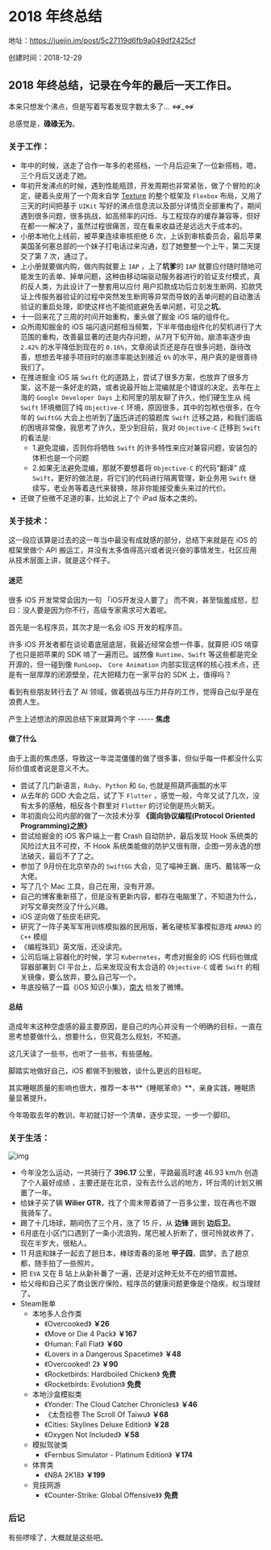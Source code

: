 # 2018 年终总结

地址：https://juejin.im/post/5c27119d6fb9a049df2425cf

创建时间：2018-12-29



## 2018 年终总结，记录在今年的最后一天工作日。

本来只想发个沸点，但是写着写着发现字数太多了... ⇎_⇎

总感觉是，**碌碌无为**。

### 关于工作：

- 年中的时候，送走了合作一年多的老搭档，一个月后迎来了一位新搭档，嗯，三个月后又送走了她。
- 年初开发沸点的时候，遇到性能瓶颈，开发周期也非常紧张，做了个冒险的决定，硬着头皮用了一个周末自学 [Texture](http://texturegroup.org/) 的整个框架及 `Flexbox` 布局，又用了三天的时间把基于 `UIKit` 写好的沸点信息流以及部分详情页全部重构了，期间遇到很多问题，很多挑战，如高频率的闪烁、与工程现存的缓存兼容等，但好在都一一解决了，虽然过程很痛苦，现在看来收益还是远远大于成本的。
- 小册本地化上线前，被苹果连续审核拒绝 6 次，上诉到审核委员会，最后苹果美国圣何塞总部的一个妹子打电话过来沟通，怼了她整整一个上午，第二天提交了第 7 次，通过了。
- 上小册就要做内购，做内购就要上 `IAP` ，上了**坑爹**的 `IAP` 就要应付随时随地可能发生的丢单、掉单问题，这种由移动端驱动服务器进行的验证支付模式，真的反人类，为此设计了一整套用以应付 用户扣款成功后立刻发生断网、扣款凭证上传服务器验证的过程中突然发生断网等异常而导致的丢单问题的自动激活验证的重启处理，即使这样也不能彻底避免丢单问题，可见之**坑**。
- 十一回来花了三周的时间开始重构，重头做了掘金 iOS 端的组件化。
- 众所周知掘金的 iOS 端闪退问题相当频繁，下半年借由组件化的契机进行了大范围的重构，改善最显著的还是内存问题，从7月下旬开始，崩溃率逐步由 `2.42%` 的水平降低到现在的 `0.16%`，文章阅读页还是存在很多问题，亟待改善，想想去年接手项目时的崩溃率能达到接近 `6%` 的水平，用户真的是很善待我们了。
- 在推进掘金 iOS 端 `Swift` 化的道路上，尝试了很多方案，也放弃了很多方案，这不是一条好走的路，或者说最开始上混编就是个错误的决定。去年在上海的 `Google Developer Days` 上和阿里的朋友聊了许久，他们硬生生从 纯 `Swift` 环境撤回了纯 `Objective-C` 环境，原因很多，其中的包袱也很多，在今年的 `SwiftGG` 大会上也听到了[唐巧](https://www.weibo.com/tangqiaoboy)讲述的猿题库 `Swift` 迁移之路，和我们面临的困境非常像，我思考了许久，至少到目前，我对 `Objective-C` 迁移到 `Swift` 的看法是:
  - 1.避免混编，否则你将牺牲 `Swift` 的许多特性来应对兼容问题，安装包的体积也是一个问题
  - 2.如果无法避免混编，那就不要想着将 `Objective-C` 的代码“翻译” 成 `Swift`，更好的做法是，将它们的代码进行隔离管理，新业务用 `Swift` 继续写，老业务等着迭代来替换，除非你能接受重头来过的代价。
- 还做了些微不足道的事，比如说上了个 iPad 版本之类的。

### 关于技术：

这一段应该算是过去的这一年当中最没有成就感的部分，总结下来就是在 iOS 的框架里做个 API 搬运工，并没有太多值得高兴或者说兴奋的事情发生，社区应用从技术层面上讲，就是这个样子。

#### 迷茫

很多 iOS 开发常常会因为一句 「iOS开发没人要了」 而不爽，甚至恼羞成怒，怼曰：没人要是因为你不行，高级专家需求可大着呢。

首先是一名程序员，其次才是一名会 iOS 开发的程序员。

许多 iOS 开发者都在谈论着底层底层，我最近经常会想一件事，就算把 iOS 啃穿了也只是把苹果的 SDK 啃了一遍而已。诚然像 `Runtime`、`Swift` 等这些都是完全开源的，但一碰到像 `RunLoop`、 `Core Animation` 内部实现这样的核心技术点，还是有一层厚厚的闭源壁垒，花大把精力在一家平台的 SDK 上，值得吗？

看到有些朋友转行去了 AI 领域，做着挑战与压力并存的工作，觉得自己似乎是在浪费人生。

产生上述想法的原因总结下来就算两个字 ----- **焦虑**

#### 做了什么

由于上面的焦虑感，导致这一年混混僵僵的做了很多事，但似乎每一件都没什么实际价值或者说是意义不大。

- 尝试了几门新语言，`Ruby`、`Python` 和 `Go`, 也就是照葫芦画瓢的水平
- 从去年的 GDD 大会之后，试了下 `Flutter` ，感觉一般，今年又试了几次，没有太多的感触，相反各个群里对 `Flutter` 的讨论倒是热火朝天。
- 年初面向公司内部的做了一次技术分享 **《面向协议编程(Protocol Oriented Programming)之旅》**
- 尝试给掘金的 iOS 客户端上一套 Crash 自动防护，最后发现 Hook 系统类的风险过大且不可控，不 Hook 系统类能做的防护又很有限，企图一劳永逸的想法破灭，最后不了了之。
- 参加了 9月份在北京举办的 `SwiftGG` 大会，见了喵神王巍、唐巧、戴铭等一众大佬。
- 写了几个 Mac 工具，自己在用，没有开源。
- 自己的博客重新搭了，但是没有更新内容，都存在电脑里了，不知道为什么，对写文章突然没了什么兴趣。
- iOS 逆向做了些皮毛研究。
- 研究了一阵子美军军用训练模拟器的民用版，著名硬核军事模拟游戏 `ARMA3` 的 `C++` 模组
- 《编程珠玑》英文版，还没读完。
- 公司后端上容器化的时候，学习 `Kubernetes`，考虑对掘金的 iOS 代码也做成容器部署到 CI 平台上，后来发现没有太合适的 `Objective-C` 或者 `Swift` 的相关镜像，要么放弃，要么自己写一个。
- 年底投稿了一篇《iOS 知识小集》，[南大](https://www.weibo.com/touristdiary?refer_flag=1005055013_&is_hot=1) 给发了微博。

#### 总结

造成年末这种空虚感的最主要原因，是自己的内心并没有一个明确的目标，一直在思考想要做什么，想要什么，但究竟怎么规划，不知道。

这几天读了一些书，也听了一些书，有些感触。

脚踏实地做好自己，iOS 都做不到极致，谈什么更远的目标呢。

其实睡眠质量的影响也很大，推荐一本书**《睡眠革命》**，亲身实践，睡眠质量显著提升。

今年吸取去年的教训，年初就订好一个清单，逐步实现，一步一个脚印。

### 关于生活：



![img](https://user-gold-cdn.xitu.io/2018/12/29/167f942cefcd6e63?imageView2/0/w/1280/h/960/format/webp/ignore-error/1)



- 今年没怎么运动，一共骑行了 **396.17** 公里，平路最高时速 46.93 km/h 创造了个人最好成绩 ，主要还是在北京，没有去什么远的地方，环台湾的计划又搁置了一年。
- 给妹子买了辆 **Wilier GTR**，找了个周末带着骑了一百多公里，现在再也不跟我骑车了。
- 踢了十几场球，期间伤了三个月，涨了 15 斤，从 **边锋** 踢到 **边后卫**。
- 6月底在小区门口遇到了一条小流浪狗，尾巴被人折断了，很可怜就收养了，现在半岁大，很粘人。
- 11 月底和妹子一起去了趟日本，棒球青春的圣地 **甲子园**，圆梦。去了趟京都，随手拍了一些照片。
- 把 `EVA` 又在 B 站上从新补番了一遍，还是对这种无处不在的细节震撼。
- 给父母和自己买了商业医疗保险，程序员的健康问题更像是个隐疾，权当理财了。
- Steam账单
  - 本地多人合作类
    - 《Overcooked》 **￥26**
    - 《Move or Die 4 Pack》 **￥167**
    - 《Human: Fall Flat》 **￥60**
    - 《Lovers in a Dangerous Spacetime》 **￥48**
    - 《Overcooked! 2》 **￥90**
    - 《Rocketbirds: Hardboiled Chicken》 **免费**
    - 《Rocketbirds: Evolution》 **免费**
  - 本地沙盒模拟类
    - 《Yonder: The Cloud Catcher Chronicles》 **￥46**
    - 《太吾绘卷 The Scroll Of Taiwu》 **￥68**
    - 《Cities: Skylines Deluxe Edition》 **￥28**
    - 《Oxygen Not Included》 **￥58**
  - 模拟驾驶类
    - 《Fernbus Simulator - Platinum Edition》 **￥174**
  - 体育类
    - 《NBA 2K18》 **￥199**
  - 竞技网游
    - 《Counter-Strike: Global Offensive》》 **免费**

### 后记

有些啰嗦了，大概就是这些吧。